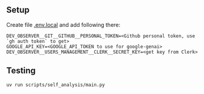 ## Setup

Create file [.env.local](.env.local) and add following there:
```
DEV_OBSERVER__GIT__GITHUB__PERSONAL_TOKEN=<Github personal token, use `gh auth token` to get>
GOOGLE_API_KEY=<GOOGLE_API_TOKEN to use for google-genai>
DEV_OBSERVER__USERS_MANAGEMENT__CLERK__SECRET_KEY=<get key from Clerk>
```

## Testing

```bash
uv run scripts/self_analysis/main.py
```